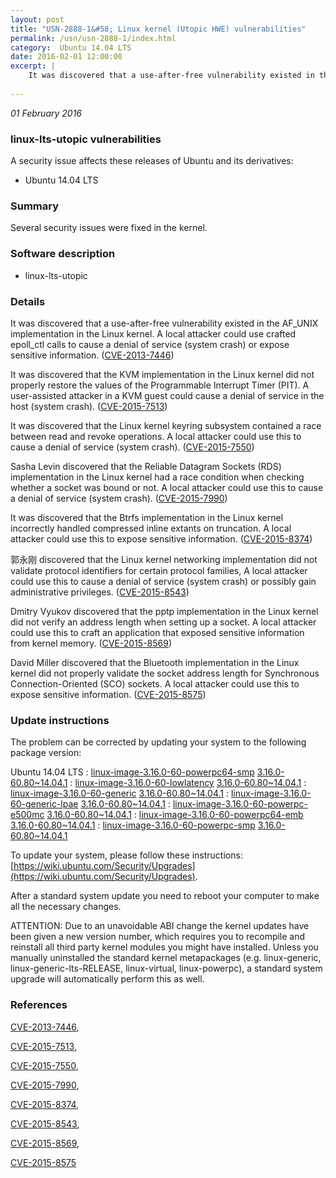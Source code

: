 ```yaml
---
layout: post
title: "USN-2888-1&#58; Linux kernel (Utopic HWE) vulnerabilities"
permalink: /usn/usn-2888-1/index.html
category:  Ubuntu 14.04 LTS
date: 2016-02-01 12:00:00
excerpt: |
    It was discovered that a use-after-free vulnerability existed in the AF_UNIX implementation in the Linux kernel. A local attacker could use crafted epoll_ctl calls to cause a denial of service (system crash) or expose sensitive information. ([CVE-2013-7446](http://people.ubuntu.com/~ubuntu-security/cve/CVE-2013-7446))
    
--- 
```

 
 

*01 February 2016*

### linux-lts-utopic vulnerabilities

A security issue affects these releases of Ubuntu and its derivatives:

* Ubuntu 14.04 LTS

### Summary

Several security issues were fixed in the kernel. 

### Software description

* linux-lts-utopic 

### Details

It was discovered that a use-after-free vulnerability existed in the AF_UNIX implementation in the Linux kernel. A local attacker could use crafted epoll_ctl calls to cause a denial of service (system crash) or expose sensitive information. ([CVE-2013-7446](http://people.ubuntu.com/~ubuntu-security/cve/CVE-2013-7446))

It was discovered that the KVM implementation in the Linux kernel did not properly restore the values of the Programmable Interrupt Timer (PIT). A user-assisted attacker in a KVM guest could cause a denial of service in the host (system crash). ([CVE-2015-7513](http://people.ubuntu.com/~ubuntu-security/cve/CVE-2015-7513))

It was discovered that the Linux kernel keyring subsystem contained a race between read and revoke operations. A local attacker could use this to cause a denial of service (system crash). ([CVE-2015-7550](http://people.ubuntu.com/~ubuntu-security/cve/CVE-2015-7550))

Sasha Levin discovered that the Reliable Datagram Sockets (RDS) implementation in the Linux kernel had a race condition when checking whether a socket was bound or not. A local attacker could use this to cause a denial of service (system crash). ([CVE-2015-7990](http://people.ubuntu.com/~ubuntu-security/cve/CVE-2015-7990))

It was discovered that the Btrfs implementation in the Linux kernel incorrectly handled compressed inline extants on truncation. A local attacker could use this to expose sensitive information. ([CVE-2015-8374](http://people.ubuntu.com/~ubuntu-security/cve/CVE-2015-8374))

郭永刚 discovered that the Linux kernel networking implementation did not validate protocol identifiers for certain protocol families, A local attacker could use this to cause a denial of service (system crash) or possibly gain administrative privileges. ([CVE-2015-8543](http://people.ubuntu.com/~ubuntu-security/cve/CVE-2015-8543))

Dmitry Vyukov discovered that the pptp implementation in the Linux kernel did not verify an address length when setting up a socket. A local attacker could use this to craft an application that exposed sensitive information from kernel memory. ([CVE-2015-8569](http://people.ubuntu.com/~ubuntu-security/cve/CVE-2015-8569))

David Miller discovered that the Bluetooth implementation in the Linux kernel did not properly validate the socket address length for Synchronous Connection-Oriented (SCO) sockets. A local attacker could use this to expose sensitive information. ([CVE-2015-8575](http://people.ubuntu.com/~ubuntu-security/cve/CVE-2015-8575)) 

### Update instructions

The problem can be corrected by updating your system to the following package version:

Ubuntu 14.04 LTS
 : [linux-image-3.16.0-60-powerpc64-smp](https://launchpad.net/ubuntu/+source/linux-lts-utopic) <span> [3.16.0-60.80~14.04.1](https://launchpad.net/ubuntu/+source/linux-lts-utopic/3.16.0-60.80~14.04.1) </span> 
 : [linux-image-3.16.0-60-lowlatency](https://launchpad.net/ubuntu/+source/linux-lts-utopic) <span> [3.16.0-60.80~14.04.1](https://launchpad.net/ubuntu/+source/linux-lts-utopic/3.16.0-60.80~14.04.1) </span> 
 : [linux-image-3.16.0-60-generic](https://launchpad.net/ubuntu/+source/linux-lts-utopic) <span> [3.16.0-60.80~14.04.1](https://launchpad.net/ubuntu/+source/linux-lts-utopic/3.16.0-60.80~14.04.1) </span> 
 : [linux-image-3.16.0-60-generic-lpae](https://launchpad.net/ubuntu/+source/linux-lts-utopic) <span> [3.16.0-60.80~14.04.1](https://launchpad.net/ubuntu/+source/linux-lts-utopic/3.16.0-60.80~14.04.1) </span> 
 : [linux-image-3.16.0-60-powerpc-e500mc](https://launchpad.net/ubuntu/+source/linux-lts-utopic) <span> [3.16.0-60.80~14.04.1](https://launchpad.net/ubuntu/+source/linux-lts-utopic/3.16.0-60.80~14.04.1) </span> 
 : [linux-image-3.16.0-60-powerpc64-emb](https://launchpad.net/ubuntu/+source/linux-lts-utopic) <span> [3.16.0-60.80~14.04.1](https://launchpad.net/ubuntu/+source/linux-lts-utopic/3.16.0-60.80~14.04.1) </span> 
 : [linux-image-3.16.0-60-powerpc-smp](https://launchpad.net/ubuntu/+source/linux-lts-utopic) <span> [3.16.0-60.80~14.04.1](https://launchpad.net/ubuntu/+source/linux-lts-utopic/3.16.0-60.80~14.04.1) </span> 

To update your system, please follow these instructions: [https://wiki.ubuntu.com/Security/Upgrades](https://wiki.ubuntu.com/Security/Upgrades).

After a standard system update you need to reboot your computer to make all the necessary changes.

ATTENTION: Due to an unavoidable ABI change the kernel updates have been given a new version number, which requires you to recompile and reinstall all third party kernel modules you might have installed. Unless you manually uninstalled the standard kernel metapackages (e.g. linux-generic, linux-generic-lts-RELEASE, linux-virtual, linux-powerpc), a standard system upgrade will automatically perform this as well. 

### References

 
 [CVE-2013-7446](http://people.ubuntu.com/~ubuntu-security/cve/CVE-2013-7446), 

 [CVE-2015-7513](http://people.ubuntu.com/~ubuntu-security/cve/CVE-2015-7513), 

 [CVE-2015-7550](http://people.ubuntu.com/~ubuntu-security/cve/CVE-2015-7550), 

 [CVE-2015-7990](http://people.ubuntu.com/~ubuntu-security/cve/CVE-2015-7990), 

 [CVE-2015-8374](http://people.ubuntu.com/~ubuntu-security/cve/CVE-2015-8374), 

 [CVE-2015-8543](http://people.ubuntu.com/~ubuntu-security/cve/CVE-2015-8543), 

 [CVE-2015-8569](http://people.ubuntu.com/~ubuntu-security/cve/CVE-2015-8569), 

 [CVE-2015-8575](http://people.ubuntu.com/~ubuntu-security/cve/CVE-2015-8575)
 

